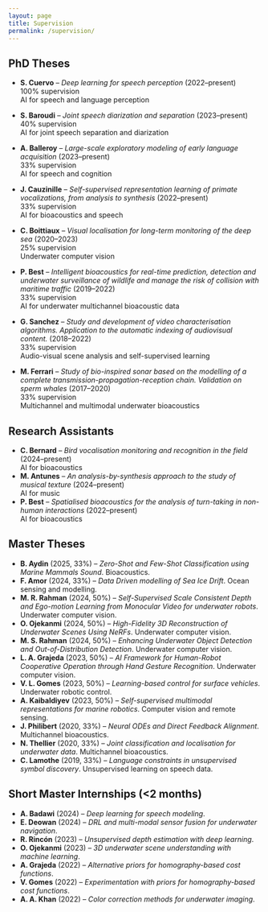 ```yaml
---
layout: page
title: Supervision
permalink: /supervision/
---
```


## PhD Theses

- **S. Cuervo** – *Deep learning for speech perception* (2022–present)  
  100% supervision  
  AI for speech and language perception

- **S. Baroudi** – *Joint speech diarization and separation* (2023–present)  
  40% supervision  
  AI for joint speech separation and diarization

- **A. Balleroy** – *Large-scale exploratory modeling of early language acquisition* (2023–present)  
  33% supervision  
  AI for speech and cognition

- **J. Cauzinille** – *Self-supervised representation learning of primate vocalizations, from analysis to synthesis* (2022–present)  
  33% supervision  
  AI for bioacoustics and speech

- **C. Boittiaux** – *Visual localisation for long-term monitoring of the deep sea* (2020–2023)  
  25% supervision  
  Underwater computer vision

- **P. Best** – *Intelligent bioacoustics for real-time prediction, detection and underwater surveillance of wildlife and manage the risk of collision with maritime traffic* (2019–2022)  
  33% supervision  
  AI for underwater multichannel bioacoustic data

- **G. Sanchez** – *Study and development of video characterisation algorithms. Application to the automatic indexing of audiovisual content.* (2018–2022)  
  33% supervision  
  Audio-visual scene analysis and self-supervised learning

- **M. Ferrari** – *Study of bio-inspired sonar based on the modelling of a complete transmission-propagation-reception chain. Validation on sperm whales* (2017–2020)  
  33% supervision  
  Multichannel and multimodal underwater bioacoustics

## Research Assistants
- **C. Bernard** – *Bird vocalisation monitoring and recognition in the field* (2024–present)  
  AI for bioacoustics
- **M. Antunes** – *An analysis-by-synthesis approach to the study of musical texture* (2024–present)  
  AI for music
- **P. Best** – *Spatialised bioacoustics for the analysis of turn-taking in non-human interactions* (2022–present)  
  AI for bioacoustics


## Master Theses
- **B. Aydin** (2025, 33%) – *Zero-Shot and Few-Shot Classification using Marine Mammals Sound*. Bioacoustics.
- **F. Amor** (2024, 33%) – *Data Driven modelling of Sea Ice Drift*. Ocean sensing and modelling.
- **M. R. Rahman** (2024, 50%) – *Self-Supervised Scale Consistent Depth and Ego-motion Learning from Monocular Video for underwater robots*. Underwater computer vision.
- **O. Ojekanmi** (2024, 50%) – *High-Fidelity 3D Reconstruction of Underwater Scenes Using NeRFs*. Underwater computer vision.
- **M. S. Rahman** (2024, 50%) – *Enhancing Underwater Object Detection and Out-of-Distribution Detection*. Underwater computer vision.
- **L. A. Grajeda** (2023, 50%) – *AI Framework for Human-Robot Cooperative Operation through Hand Gesture Recognition*. Underwater computer vision.
- **V. L. Gomes** (2023, 50%) – *Learning-based control for surface vehicles*. Underwater robotic control.
- **A. Kaibaldiyev** (2023, 50%) – *Self-supervised multimodal representations for marine robotics*. Computer vision and remote sensing.
- **J. Philibert** (2020, 33%) – *Neural ODEs and Direct Feedback Alignment*. Multichannel bioacoustics.
- **N. Thellier** (2020, 33%) – *Joint classification and localisation for underwater data*. Multichannel bioacoustics.
- **C. Lamothe** (2019, 33%) – *Language constraints in unsupervised symbol discovery*. Unsupervised learning on speech data.

## Short Master Internships (<2 months)
- **A. Badawi** (2024) – *Deep learning for speech modeling*.
- **E. Deowan** (2024) – *DRL and multi-modal sensor fusion for underwater navigation*.
- **R. Rincón** (2023) – *Unsupervised depth estimation with deep learning*.
- **O. Ojekanmi** (2023) – *3D underwater scene understanding with machine learning*.
- **A. Grajeda** (2022) – *Alternative priors for homography-based cost functions*.
- **V. Gomes** (2022) – *Experimentation with priors for homography-based cost functions*.
- **A. A. Khan** (2022) – *Color correction methods for underwater imaging*.
